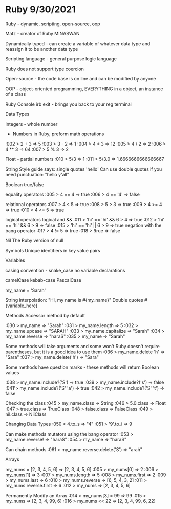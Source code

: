 # Ruby 9/30/2021

Ruby - dynamic, scripting, open-source, oop

Matz - creator of Ruby
MINASWAN

Dynamically typed - can create a variable of whatever data type and reassign it to be another data type

Scripting language - general purpose logic language

Ruby does not support type coercion

Open-source - the code base is on line and can be modified by anyone

OOP - object-oriented programming, EVERYTHING in a object, an instance of a class

Ruby Console
irb
exit - brings you back to your reg terminal


Data Types

Integers - whole number
- Numbers in Ruby, preform math operations

:002 > 2 + 3
=> 5
:003 > 3 - 2
=> 1
:004 > 4 * 3
=> 12
:005 > 4 / 2
=> 2
:006 > 4 ** 3
=> 64
:007 > 5 % 3
=> 2

Float - partial numbers
:010 > 5/3
=> 1
:011 > 5/3.0
=> 1.6666666666666667


String
Style guide says: single quotes
'hello'
Can use double quotes if you need punctuation: "hello y'all"


Boolean
true/false

equality operators
:005 > 4 == 4
=> true
:006 > 4 == '4'
=> false

relational operators
:007 > 4 < 5
=> true
:008 > 5 > 3
=> true
:009 > 4 >= 4
=> true
:010 > 4 <= 5
=> true

logical operators
logical and &&
:011 > 'hi' == 'hi' && 6 > 4
=> true
:012 > 'hi' == 'hi' && 6 > 9
=> false
:015 > 'hi' == 'hi' || 6 > 9
=> true
negation with the bang operator
:017 > 4 != 5
=> true
:018 > !true
=> false

Nil
The Ruby version of null

Symbols
Unique identifiers in key value pairs

Variables

casing convention - snake_case
no variable declarations

camelCase
kebab-case
PascalCase

my_name = 'Sarah'

String interpolation:
"Hi, my name is #{my_name}"
Double quotes
#{variable_here}


Methods
Accessor method by default

:030 > my_name
=> "Sarah"
:031 > my_name.length
=> 5
:032 > my_name.upcase
=> "SARAH"
:033 > my_name.capitalize
=> "Sarah"
:034 > my_name.reverse
=> "haraS"
:035 > my_name
=> "Sarah"

Some methods will take arguments and some won't
Ruby doesn't require parentheses, but it is a good idea to use them
:036 > my_name.delete 'h'
=> "Sara"
:037 > my_name.delete('h')
=> "Sara"

Some methods have question marks - these methods will return Boolean values

:038 > my_name.include?('S')
=> true
:039 > my_name.include?('s')
=> false
:041'> my_name.include?('S' 'a')
=> true
:042 > my_name.include?('S' 't')
=> false

Checking the class
:045 > my_name.class
=> String
:046 > 5.0.class
=> Float
:047 > true.class
=> TrueClass
:048 > false.class
=> FalseClass
:049 > nil.class
=> NilClass

Changing Data Types
:050 > 4.to_s
=> "4"
:051 > '9'.to_i
=> 9

Can make methods mutators using the bang operator
:053 > my_name.reverse!
=> "haraS"
:054 > my_name
=> "haraS"

Can chain methods
:061 > my_name.reverse.delete('S')
=> "arah"

Arrays

my_nums = [2, 3, 4, 5, 6]
=> [2, 3, 4, 5, 6]
:005 > my_nums[0]
=> 2
:006 > my_nums[1]
=> 3
:007 > my_nums.length
=> 5
:008 > my_nums.first
=> 2
:009 > my_nums.last
=> 6
:010 > my_nums.reverse
=> [6, 5, 4, 3, 2]
:011 > my_nums.reverse.first
=> 6
:012 > my_nums
=> [2, 3, 4, 5, 6]


Permanently Modify an Array
:014 > my_nums[3] = 99
=> 99
:015 > my_nums
=> [2, 3, 4, 99, 6]
:016 > my_nums << 22
=> [2, 3, 4, 99, 6, 22]
